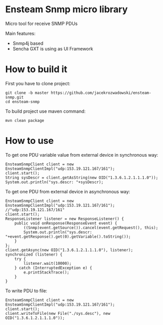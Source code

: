 # Ensteam Snmp micro library

Micro tool for receive SNMP PDUs

Main features:
- Snmp4j based
- Sencha GXT is using as UI Framework


# How to build it

First you have to clone project:
```
git clone -b master https://github.com/jacekrozwadowski/ensteam-snmp.git
cd ensteam-snmp
```

To build project use maven command:
```
mvn clean package
```


# How to use

To get one PDU variable value from external device in synchronous way:
```
EnsteamSnmpClient client = new EnsteamSnmpClientImpl("udp:153.19.121.167/161");
client.start();
String sysDescr = client.getAsString(new OID("1.3.6.1.2.1.1.1.0"));
System.out.println("sys.descr: "+sysDescr);
```

To get one PDU from external device in asynchronous way:
```
EnsteamSnmpClient client = new EnsteamSnmpClientImpl("udp:153.19.121.167/161"); //"udp:153.19.121.167/161"
client.start();
ResponseListener listener = new ResponseListener() {
	public void onResponse(ResponseEvent event) {
		((Snmp)event.getSource()).cancel(event.getRequest(), this);
	    System.out.println("sys.descr: "+event.getResponse().get(0).getVariable().toString());
	}
};
client.getAsync(new OID("1.3.6.1.2.1.1.1.0"), listener);
synchronized (listener) {
   	try {
       	listener.wait(10000);
    } catch (InterruptedException e) {
        e.printStackTrace();
    }
}
```

To write PDU to file:
```
EnsteamSnmpClient client = new EnsteamSnmpClientImpl("udp:153.19.121.167/161");
client.start();
client.writeToFile(new File("./sys.desc"), new OID("1.3.6.1.2.1.1.1.0"));
```
